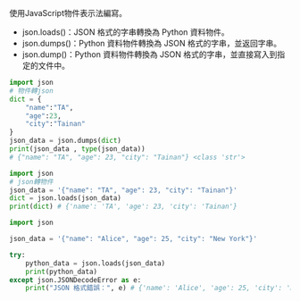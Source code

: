 使用JavaScript物件表示法編寫。
- json.loads()：JSON 格式的字串轉換為 Python 資料物件。
- json.dumps()：Python 資料物件轉換為 JSON 格式的字串，並返回字串。
- json.dump()：Python 資料物件轉換為 JSON 格式的字串，並直接寫入到指定的文件中。

```python
import json
# 物件轉json
dict = {
    "name":"TA", 
    "age":23,
    "city":"Tainan"
}
json_data = json.dumps(dict)
print(json_data , type(json_data))
# {"name": "TA", "age": 23, "city": "Tainan"} <class 'str'>
```

```python
import json
# json轉物件
json_data = '{"name": "TA", "age": 23, "city": "Tainan"}'
dict = json.loads(json_data)
print(dict) # {'name': 'TA', 'age': 23, 'city': 'Tainan'}
```

```python
import json

json_data = '{"name": "Alice", "age": 25, "city": "New York"}'

try:
    python_data = json.loads(json_data)
    print(python_data)
except json.JSONDecodeError as e:
    print("JSON 格式錯誤：", e) # {'name': 'Alice', 'age': 25, 'city': 'New York'}
```

